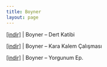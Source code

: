 ```yaml
---
title: Boyner
layout: page
---
```


<a href="https://cloud.mail.ru/public/f076a7e01fb8/Boyner%20-%20Dert%20Katibi" target="_blank">[indir]</a>   |   Boyner &#8211; Dert Katibi

<a href="https://cloud.mail.ru/public/c88ba7fceb28/Boyner%20-%20Kara%20Kalem%20Calismasi" target="_blank">[indir]</a>   |   Boyner &#8211; Kara Kalem Çalışması

<a href="https://cloud.mail.ru/public/0b778067b061/Boyner%20-%20Yorgunum%20E.P" target="_blank">[indir]</a>   |   Boyner &#8211; Yorgunum Ep.